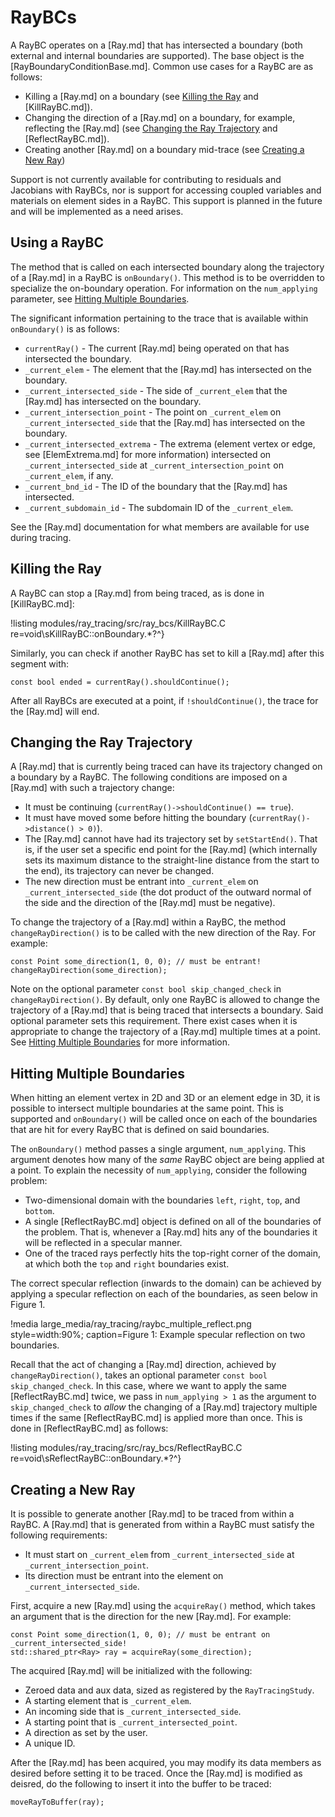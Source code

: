 # RayBCs

A RayBC operates on a [Ray.md] that has intersected a boundary (both external and internal boundaries are supported). The base object is the [RayBoundaryConditionBase.md]. Common use cases for a RayBC are as follows:

- Killing a [Ray.md] on a boundary (see [Killing the Ray](#killing-the-ray) and [KillRayBC.md]).
- Changing the direction of a [Ray.md] on a boundary, for example, reflecting the [Ray.md] (see [Changing the Ray Trajectory](#changing-the-ray-trajectory) and [ReflectRayBC.md]).
- Creating another [Ray.md] on a boundary mid-trace (see [Creating a New Ray](#creating-a-new-ray))

Support is not currently available for contributing to residuals and Jacobians with RayBCs, nor is support for accessing coupled variables and materials on element sides in a RayBC. This support is planned in the future and will be implemented as a need arises.

## Using a RayBC

The method that is called on each intersected boundary along the trajectory of a [Ray.md] in a RayBC is `onBoundary()`. This method is to be overridden to specialize the on-boundary operation. For information on the `num_applying` parameter, see [Hitting Multiple Boundaries](#hitting-multiple-boundaries).

The significant information pertaining to the trace that is available within `onBoundary()` is as follows:

- `currentRay()` - The current [Ray.md] being operated on that has intersected the boundary.
- `_current_elem` - The element that the [Ray.md] has intersected on the boundary.
- `_current_intersected_side` - The side of `_current_elem` that the [Ray.md] has intersected on the boundary.
- `_current_intersection_point` - The point on `_current_elem` on `_current_intersected_side` that the [Ray.md] has intersected on the boundary.
- `_current_intersected_extrema` - The extrema (element vertex or edge, see [ElemExtrema.md] for more information) intersected on `_current_intersected_side` at `_current_intersection_point` on `_current_elem`, if any.
- `_current_bnd_id` - The ID of the boundary that the [Ray.md] has intersected.
- `_current_subdomain_id` - The subdomain ID of the `_current_elem`.

See the [Ray.md] documentation for what members are available for use during tracing.

## Killing the Ray

A RayBC can stop a [Ray.md] from being traced, as is done in [KillRayBC.md]:

!listing modules/ray_tracing/src/ray_bcs/KillRayBC.C re=void\sKillRayBC::onBoundary.*?^}

Similarly, you can check if another RayBC has set to kill a [Ray.md] after this segment with:

```
const bool ended = currentRay().shouldContinue();
```

After all RayBCs are executed at a point, if `!shouldContinue()`, the trace for the [Ray.md] will end.

## Changing the Ray Trajectory

A [Ray.md] that is currently being traced can have its trajectory changed on a boundary by a RayBC. The following conditions are imposed on a [Ray.md] with such a trajectory change:

- It must be continuing (`currentRay()->shouldContinue() == true`).
- It must have moved some before hitting the boundary (`currentRay()->distance() > 0)`).
- The [Ray.md] cannot have had its trajectory set by `setStartEnd()`. That is, if the user set a specific end point for the [Ray.md] (which internally sets its maximum distance to the straight-line distance from the start to the end), its trajectory can never be changed.
- The new direction must be entrant into `_current_elem` on `_current_intersected_side` (the dot product of the outward normal of the side and the direction of the [Ray.md] must be negative).

To change the trajectory of a [Ray.md] within a RayBC, the method `changeRayDirection()` is to be called with the new direction of the Ray. For example:

```
const Point some_direction(1, 0, 0); // must be entrant!
changeRayDirection(some_direction);
```

Note on the optional parameter `const bool skip_changed_check` in `changeRayDirection()`. By default, only one RayBC is allowed to change the trajectory of a [Ray.md] that is being traced that intersects a boundary. Said optional parameter sets this requirement. There exist cases when it is appropriate to change the trajectory of a [Ray.md] multiple times at a point. See [Hitting Multiple Boundaries](#hitting-multiple-boundaries) for more information.

## Hitting Multiple Boundaries

When hitting an element vertex in 2D and 3D or an element edge in 3D, it is possible to intersect multiple boundaries at the same point. This is supported and `onBoundary()` will be called once on each of the boundaries that are hit for every RayBC that is defined on said boundaries.

The `onBoundary()` method passes a single argument, `num_applying`. This argument denotes how many of the *same* RayBC object are being applied at a point. To explain the necessity of `num_applying`, consider the following problem:

- Two-dimensional domain with the boundaries `left`, `right`, `top`, and `bottom`.
- A single [ReflectRayBC.md] object is defined on all of the boundaries of the problem. That is, whenever a [Ray.md] hits any of the boundaries it will be reflected in a specular manner.
- One of the traced rays perfectly hits the top-right corner of the domain, at which both the `top` and `right` boundaries exist.

The correct specular reflection (inwards to the domain) can be achieved by applying a specular reflection on each of the boundaries, as seen below in Figure 1.

!media large_media/ray_tracing/raybc_multiple_reflect.png style=width:90%; caption=Figure 1: Example specular reflection on two boundaries.

 Recall that the act of changing a [Ray.md] direction, achieved by `changeRayDirection()`, takes an optional parameter `const bool skip_changed_check`. In this case, where we want to apply the same [ReflectRayBC.md] twice, we pass in `num_applying > 1` as the argument to `skip_changed_check` to *allow* the changing of a [Ray.md] trajectory multiple times if the same [ReflectRayBC.md] is applied more than once. This is done in [ReflectRayBC.md] as follows:

!listing modules/ray_tracing/src/ray_bcs/ReflectRayBC.C re=void\sReflectRayBC::onBoundary.*?^}

## Creating a New Ray

It is possible to generate another [Ray.md] to be traced from within a RayBC. A [Ray.md] that is generated from within a RayBC must satisfy the following requirements:

- It must start on `_current_elem` from `_current_intersected_side` at `_current_intersection_point`.
- Its direction must be entrant into the element on `_current_intersected_side`.

First, acquire a new [Ray.md] using the `acquireRay()` method, which takes an argument that is the direction for the new [Ray.md]. For example:

```
const Point some_direction(1, 0, 0); // must be entrant on _current_intersected_side!
std::shared_ptr<Ray> ray = acquireRay(some_direction);
```

The acquired [Ray.md] will be initialized with the following:

- Zeroed data and aux data, sized as registered by the `RayTracingStudy`.
- A starting element that is `_current_elem`.
- An incoming side that is `_current_intersected_side`.
- A starting point that is `_current_intersected_point`.
- A direction as set by the user.
- A unique ID.

After the [Ray.md] has been acquired, you may modify its data members as desired before setting it to be traced. Once the [Ray.md] is modified as deisred, do the following to insert it into the buffer to be traced:

```
moveRayToBuffer(ray);
```
